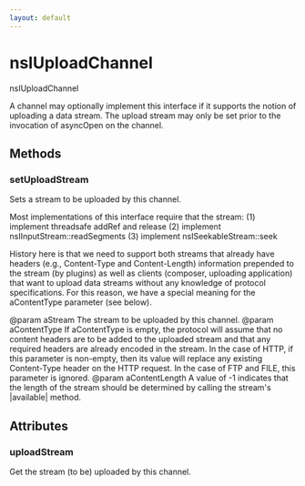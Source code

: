```yaml
---
layout: default
---
```


# nsIUploadChannel #

nsIUploadChannel

A channel may optionally implement this interface if it supports the
notion of uploading a data stream.  The upload stream may only be set
prior to the invocation of asyncOpen on the channel.


## Methods ##

### setUploadStream ###

Sets a stream to be uploaded by this channel.

Most implementations of this interface require that the stream:
  (1) implement threadsafe addRef and release
  (2) implement nsIInputStream::readSegments
  (3) implement nsISeekableStream::seek

History here is that we need to support both streams that already have
headers (e.g., Content-Type and Content-Length) information prepended to
the stream (by plugins) as well as clients (composer, uploading
application) that want to upload data streams without any knowledge of
protocol specifications.  For this reason, we have a special meaning
for the aContentType parameter (see below).

@param aStream
       The stream to be uploaded by this channel.
@param aContentType
       If aContentType is empty, the protocol will assume that no
       content headers are to be added to the uploaded stream and that
       any required headers are already encoded in the stream.  In the
       case of HTTP, if this parameter is non-empty, then its value will
       replace any existing Content-Type header on the HTTP request.
       In the case of FTP and FILE, this parameter is ignored.
@param aContentLength
       A value of -1 indicates that the length of the stream should be
       determined by calling the stream's |available| method.


## Attributes ##

### uploadStream ###

Get the stream (to be) uploaded by this channel.

